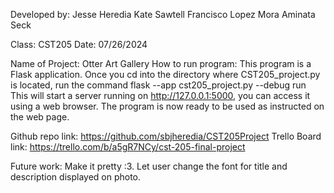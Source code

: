 Developed by:
Jesse Heredia
Kate Sawtell
Francisco Lopez Mora
Aminata Seck

Class: CST205
Date: 07/26/2024

Name of Project: Otter Art Gallery 
How to run program: This program is a Flask application. Once you cd into the directory where CST205_project.py is located, run
                    the command flask --app cst205_project.py --debug run
                    This will start a server running on http://127.0.0.1:5000, you can access it using a web browser.
                    The program is now ready to be used as instructed on the web page.

Github repo link: https://github.com/sbjheredia/CST205Project
Trello Board link: https://trello.com/b/a5gR7NCy/cst-205-final-project

Future work: Make it pretty :3. Let user change the font for title and description displayed on photo.
